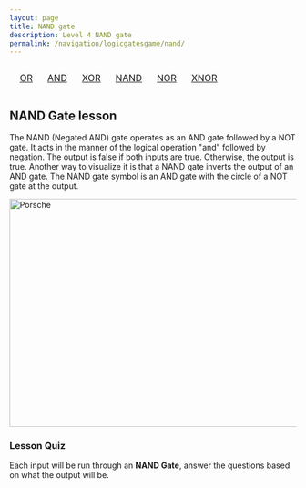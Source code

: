 ```yaml
---
layout: page
title: NAND gate
description: Level 4 NAND gate
permalink: /navigation/logicgatesgame/nand/
---
```

<div>
  <table style="width: 100%; text-align: center; border-collapse: separate; border-spacing: 10px;">
       <tr>
         <td><a href="{{site.baseurl}}/navigation/logicgatesgame/or/" class="button">OR</a></td>
         <td><a href="{{site.baseurl}}/navigation/logicgatesgame/and/" class="button">AND</a></td>
         <td><a href="{{site.baseurl}}/navigation/logicgatesgame/xor/" class="button">XOR</a></td>
         <td><a href="{{site.baseurl}}/navigation/logicgatesgame/nand/" class="button">NAND</a></td>
         <td><a href="{{site.baseurl}}/navigation/logicgatesgame/nor/" class="button">NOR</a></td>
         <td><a href="{{site.baseurl}}/navigation/logicgatesgame/xnor/" class="button">XNOR</a></td>
        </tr>
   </table>
</div>


<h2>NAND Gate lesson</h2>


<p>The NAND (Negated AND) gate operates as an AND gate followed by a NOT gate. It acts in the manner of the logical operation "and" followed by negation. The output is false if both inputs are true. Otherwise, the output is true. Another way to visualize it is that a NAND gate inverts the output of an AND gate. The NAND gate symbol is an AND gate with the circle of a NOT gate at the output.</p>


<img src="https://www.techtarget.com/rms/onlineimages/diagram5-f.png" alt="Porsche" style="width:600px;height:400px;">

<h3>Lesson Quiz</h3>
Each input will be run through an <b>NAND Gate</b>, answer the questions based on what the output will be.